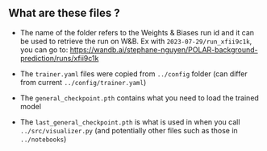 ## What are these files ?

- The name of the folder refers to the Weights & Biases run id and it can be used to retrieve the run on W&B.
  Ex with `2023-07-29/run_xfii9c1k`, you can go to: https://wandb.ai/stephane-nguyen/POLAR-background-prediction/runs/xfii9c1k

- The `trainer.yaml` files were copied from `../config` folder (can differ from current `../config/trainer.yaml`)
- The `general_checkpoint.pth` contains what you need to load the trained model
- The `last_general_checkpoint.pth` is what is used in when you call `../src/visualizer.py` (and potentially other files such as those in `../notebooks`)
